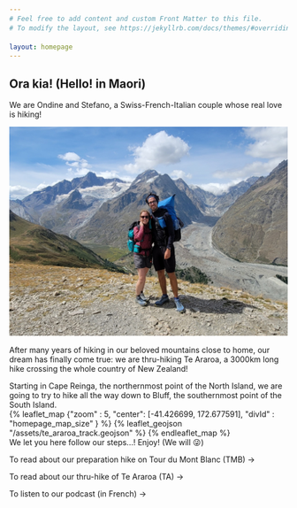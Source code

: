 ```yaml
---
# Feel free to add content and custom Front Matter to this file.
# To modify the layout, see https://jekyllrb.com/docs/themes/#overriding-theme-defaults

layout: homepage
---
```


## Ora kia! (Hello! in Maori)
We are Ondine and Stefano, a Swiss-French-Italian couple whose real love is hiking!

![](/assets/index0.jpg)

After many years of hiking in our beloved mountains close to home, our dream has finally come true: we are thru-hiking Te Araroa, a 3000km long hike crossing the whole country of New Zealand!

Starting in Cape Reinga, the northernmost point of the North Island, we are going to try to hike all the way down to Bluff, the southernmost point of the South Island.
<br />
{% leaflet_map {"zoom" : 5,
"center": [-41.426699, 172.677591],
"divId" : "homepage_map_size" } %}
{% leaflet_geojson "/assets/te_araroa_track.geojson" %}
{% endleaflet_map %}
<br />
We let you here follow our steps...! Enjoy! (We will 😜)


To read about our preparation hike on Tour du Mont Blanc (TMB) ->

To read about our thru-hike of Te Araroa (TA) ->

To listen to our podcast (in French) -> 

